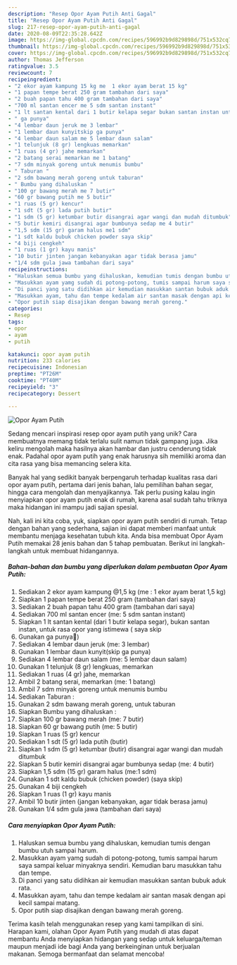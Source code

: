 ```yaml
---
description: "Resep Opor Ayam Putih Anti Gagal"
title: "Resep Opor Ayam Putih Anti Gagal"
slug: 217-resep-opor-ayam-putih-anti-gagal
date: 2020-08-09T22:35:28.642Z
image: https://img-global.cpcdn.com/recipes/596992b9d829898d/751x532cq70/opor-ayam-putih-foto-resep-utama.jpg
thumbnail: https://img-global.cpcdn.com/recipes/596992b9d829898d/751x532cq70/opor-ayam-putih-foto-resep-utama.jpg
cover: https://img-global.cpcdn.com/recipes/596992b9d829898d/751x532cq70/opor-ayam-putih-foto-resep-utama.jpg
author: Thomas Jefferson
ratingvalue: 3.5
reviewcount: 7
recipeingredient:
- "2 ekor ayam kampung 15 kg me  1 ekor ayam berat 15 kg"
- "1 papan tempe berat 250 gram tambahan dari saya"
- "2 buah papan tahu 400 gram tambahan dari saya"
- "700 ml santan encer me 5 sdm santan instant"
- "1 lt santan kental dari 1 butir kelapa segar bukan santan instan untuk rasa opor yang istimewa  saya skip"
- " ga punya"
- "4 lembar daun jeruk me 3 lembar"
- "1 lembar daun kunyitskip ga punya"
- "4 lembar daun salam me 5 lembar daun salam"
- "1 telunjuk (8 gr) lengkuas memarkan"
- "1 ruas (4 gr) jahe memarkan"
- "2 batang serai memarkan me 1 batang"
- "7 sdm minyak goreng untuk menumis bumbu"
- " Taburan "
- "2 sdm bawang merah goreng untuk taburan"
- " Bumbu yang dihaluskan "
- "100 gr bawang merah me 7 butir"
- "60 gr bawang putih me 5 butir"
- "1 ruas (5 gr) kencur"
- "1 sdt (5 gr) lada putih butir"
- "1 sdm (5 gr) ketumbar butir disangrai agar wangi dan mudah ditumbuk"
- "5 butir kemiri disangrai agar bumbunya sedap me 4 butir"
- "1,5 sdm (15 gr) garam halus me1 sdm"
- "1 sdt kaldu bubuk chicken powder saya skip"
- "4 biji cengkeh"
- "1 ruas (1 gr) kayu manis"
- "10 butir jinten jangan kebanyakan agar tidak berasa jamu"
- "1/4 sdm gula jawa tambahan dari saya"
recipeinstructions:
- "Haluskan semua bumbu yang dihaluskan, kemudian tumis dengan bumbu utuh sampai harum."
- "Masukkan ayam yamg sudah di potong-potong, tumis sampai harum saya sampai keluar minyaknya sendiri. Kemudian baru masukkan tahu dan tempe."
- "Di panci yang satu didihkan air kemudian masukkan santan bubuk aduk rata."
- "Masukkan ayam, tahu dan tempe kedalam air santan masak dengan api kecil sampai matang."
- "Opor putih siap disajikan dengan bawang merah goreng."
categories:
- Resep
tags:
- opor
- ayam
- putih

katakunci: opor ayam putih 
nutrition: 233 calories
recipecuisine: Indonesian
preptime: "PT26M"
cooktime: "PT40M"
recipeyield: "3"
recipecategory: Dessert

---
```



![Opor Ayam Putih](https://img-global.cpcdn.com/recipes/596992b9d829898d/751x532cq70/opor-ayam-putih-foto-resep-utama.jpg)

Sedang mencari inspirasi resep opor ayam putih yang unik? Cara membuatnya memang tidak terlalu sulit namun tidak gampang juga. Jika keliru mengolah maka hasilnya akan hambar dan justru cenderung tidak enak. Padahal opor ayam putih yang enak harusnya sih memiliki aroma dan cita rasa yang bisa memancing selera kita.

Banyak hal yang sedikit banyak berpengaruh terhadap kualitas rasa dari opor ayam putih, pertama dari jenis bahan, lalu pemilihan bahan segar, hingga cara mengolah dan menyajikannya. Tak perlu pusing kalau ingin menyiapkan opor ayam putih enak di rumah, karena asal sudah tahu triknya maka hidangan ini mampu jadi sajian spesial.




Nah, kali ini kita coba, yuk, siapkan opor ayam putih sendiri di rumah. Tetap dengan bahan yang sederhana, sajian ini dapat memberi manfaat untuk membantu menjaga kesehatan tubuh kita. Anda bisa membuat Opor Ayam Putih memakai 28 jenis bahan dan 5 tahap pembuatan. Berikut ini langkah-langkah untuk membuat hidangannya.

<!--inarticleads1-->

##### Bahan-bahan dan bumbu yang diperlukan dalam pembuatan Opor Ayam Putih:

1. Sediakan 2 ekor ayam kampung @1,5 kg (me : 1 ekor ayam berat 1,5 kg)
1. Siapkan 1 papan tempe berat 250 gram (tambahan dari saya)
1. Sediakan 2 buah papan tahu 400 gram (tambahan dari saya)
1. Sediakan 700 ml santan encer (me: 5 sdm santan instant)
1. Siapkan 1 lt santan kental (dari 1 butir kelapa segar), bukan santan instan, untuk rasa opor yang istimewa ( saya skip
1. Gunakan  ga punya🙈)
1. Sediakan 4 lembar daun jeruk (me: 3 lembar)
1. Gunakan 1 lembar daun kunyit(skip ga punya)
1. Sediakan 4 lembar daun salam (me: 5 lembar daun salam)
1. Gunakan 1 telunjuk (8 gr) lengkuas, memarkan
1. Sediakan 1 ruas (4 gr) jahe, memarkan
1. Ambil 2 batang serai, memarkan (me: 1 batang)
1. Ambil 7 sdm minyak goreng untuk menumis bumbu
1. Sediakan  Taburan :
1. Gunakan 2 sdm bawang merah goreng, untuk taburan
1. Siapkan  Bumbu yang dihaluskan :
1. Siapkan 100 gr bawang merah (me: 7 butir)
1. Siapkan 60 gr bawang putih (me: 5 butir)
1. Siapkan 1 ruas (5 gr) kencur
1. Sediakan 1 sdt (5 gr) lada putih (butir)
1. Siapkan 1 sdm (5 gr) ketumbar (butir) disangrai agar wangi dan mudah ditumbuk
1. Siapkan 5 butir kemiri disangrai agar bumbunya sedap (me: 4 butir)
1. Siapkan 1,5 sdm (15 gr) garam halus (me:1 sdm)
1. Gunakan 1 sdt kaldu bubuk (chicken powder) (saya skip)
1. Gunakan 4 biji cengkeh
1. Siapkan 1 ruas (1 gr) kayu manis
1. Ambil 10 butir jinten (jangan kebanyakan, agar tidak berasa jamu)
1. Gunakan 1/4 sdm gula jawa (tambahan dari saya)




<!--inarticleads2-->

##### Cara menyiapkan Opor Ayam Putih:

1. Haluskan semua bumbu yang dihaluskan, kemudian tumis dengan bumbu utuh sampai harum.
1. Masukkan ayam yamg sudah di potong-potong, tumis sampai harum saya sampai keluar minyaknya sendiri. Kemudian baru masukkan tahu dan tempe.
1. Di panci yang satu didihkan air kemudian masukkan santan bubuk aduk rata.
1. Masukkan ayam, tahu dan tempe kedalam air santan masak dengan api kecil sampai matang.
1. Opor putih siap disajikan dengan bawang merah goreng.




Terima kasih telah menggunakan resep yang kami tampilkan di sini. Harapan kami, olahan Opor Ayam Putih yang mudah di atas dapat membantu Anda menyiapkan hidangan yang sedap untuk keluarga/teman maupun menjadi ide bagi Anda yang berkeinginan untuk berjualan makanan. Semoga bermanfaat dan selamat mencoba!
